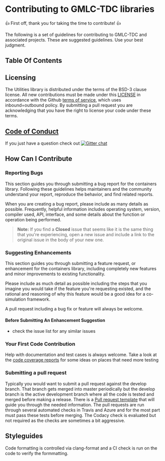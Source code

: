 # Contributing to GMLC-TDC libraries

:+1: First off, thank you for taking the time to contribute! :+1:

The following is a set of guidelines for contributing to GMLC-TDC and associated projects. These are suggested guidelines. Use your best judgment.

## Table Of Contents

## Licensing

The Utilities library is distributed under the terms of the BSD-3 clause license. All new
contributions must be made under this [LICENSE](LICENSE) in accordance with the Github [terms of service](https://help.github.com/en/articles/github-terms-of-service#6-contributions-under-repository-license), which uses inbound=outbound policy. By submitting a pull request you are acknowledging that you have the right to license your code under these terms.

## [Code of Conduct](.github/CODE_OF_CONDUCT.md)

If you just have a question check out [![Gitter chat](https://badges.gitter.im/GMLC-TDC/HELICS.png)](https://gitter.im/GMLC-TDC/HELICS)

## How Can I Contribute

### Reporting Bugs

This section guides you through submitting a bug report for the containers library. Following these guidelines helps maintainers and the community understand your report, reproduce the behavior, and find related reports.

When you are creating a bug report, please include as many details as possible. Frequently, helpful information includes operating system, version, compiler used, API, interface, and some details about the function or operation being performed.

> **Note:** If you find a **Closed** issue that seems like it is the same thing that you're experiencing, open a new issue and include a link to the original issue in the body of your new one.

### Suggesting Enhancements

This section guides you through submitting a feature request, or enhancement for the containers library, including completely new features and minor improvements to existing functionality.

Please include as much detail as possible including the steps that you imagine you would take if the feature you're requesting existed, and the rational and reasoning of why this feature would be a good idea for a co-simulation framework.

A pull request including a bug fix or feature will always be welcome.

#### Before Submitting An Enhancement Suggestion

- check the issue list for any similar issues

### Your First Code Contribution

Help with documentation and test cases is always welcome. Take a look at the [code coverage reports](https://codecov.io/gh/GMLC-TDC/utilities) for some ideas on places that need more testing

### Submitting a pull request

Typically you would want to submit a pull request against the develop branch. That branch gets merged into master periodically but the develop branch is the active development branch where all the code is tested and merged before making a release. There is a [Pull request template](.github/PULL_REQUEST_TEMPLATE.md) that will guide you through the needed information. The pull requests are run through several automated checks in Travis and Azure and for the most part must pass these tests before merging. The Codacy check is evaluated but not required as the checks are sometimes a bit aggressive.

## Styleguides

Code formatting is controlled via clang-format and a CI check is run on the code to verify the formmatting.
